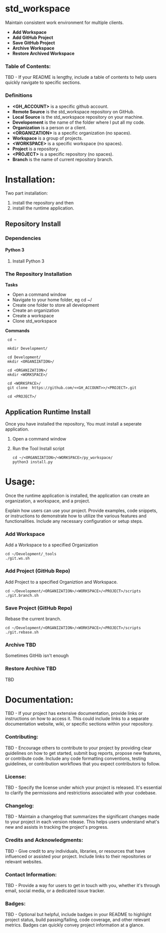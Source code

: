 # std_workspace
Maintain consistent work environment for multiple clients.

* __Add Workspace__
* __Add GitHub Project__
* __Save GitHub Project__
* __Archive Workspace__
* __Restore Archived Workspace__

### Table of Contents: 
TBD - If your README is lengthy, include a table of contents to help users quickly navigate to specific sections.

### Definitions
* __\<GH_ACCOUNT>__ is a specific github account.
* __Remote Source__ is the std_workspace repository on GitHub.
* __Local Source__ is the std_workspace repository on your machine.
* __Developement__ is the name of the folder where I put all my code.
* __Organization__ is a person or a client. 
* __\<ORGANIZATION>__ is a specific organization (no spaces).
* __Workspace__ is a group of projects.
* __\<WORKSPACE>__ is a specific workspace (no spaces).
* __Project__ is a repository.
* __\<PROJECT>__ is a specific repository (no spaces).
* __Branch__ is the name of current repository branch.

# Installation: 
Two part installation: 
1. install the repository and then 
1. install the runtime application.

## Repository Install
### Dependencies
#### Python 3
1. Install Python 3

### The Repository Installation

__Tasks__

* Open a command window
* Navigate to your home folder, eg cd ~/
* Create one folder to store all development
* Create an organization
* Create a workspace
* Clone std_workspace
 
__Commands__
   
   ```commandline
    cd ~
    
    mkdir Development/

    cd Development/
    mkdir <ORGANIZATION>/
    
    cd <ORGANIZATION>/
    mkdir <WORKSPACE>/
    
    cd <WORKSPACE>/
    git clone  https://github.com/<<GH_ACCOUNT>>/<PROJECT>.git
    
    cd <PROJECT>/
   ```

## Application Runtime Install
Once you have installed the repository,
You must install a seperate application.

1. Open a command window

1. Run the Tool Install script
   ```commandline
   cd ~/<ORGANIZATION>/<WORKSPACE>/py_workspace/
   python3 install.py
   ```

# Usage: 
Once the runtime application is installed,
the application can create an organization, a workspace, and a project.

Explain how users can use your project. 
Provide examples, code snippets, or instructions to demonstrate how to utilize the various features and functionalities. 
Include any necessary configuration or setup steps.

### Add Workspace
Add a Workspace to a specified Organization
   ```commandline
   cd ~/Development/_tools
   ./git.ws.sh  
   ```
### Add Project (GitHub Repo)
Add Project to a specified Organiztion and  Workspace.
   ```
   cd ~/Development/<ORGANIZATION>/<WORKSPACE>/<PROJECT>/scripts
   ./git.branch.sh
   ```
### Save Project (GitHub Repo)
Rebase the current branch.
   ```
   cd ~/Development/<ORGANIZATION>/<WORKSPACE>/<PROJECT>/scripts
   ./git.rebase.sh
   ```
### Archive TBD
Sometimes GitHib isn't enough

### Restore Archive TBD
TBD

# Documentation: 
TBD - If your project has extensive documentation, provide links or instructions on how to access it. 
This could include links to a separate documentation website, wiki, or specific sections within your repository.

### Contributing: 
TBD - Encourage others to contribute to your project by providing clear guidelines on how to get started, submit bug reports, propose new features, or contribute code. 
Include any code formatting conventions, testing guidelines, or contribution workflows that you expect contributors to follow.

### License: 
TBD - Specify the license under which your project is released. 
It's essential to clarify the permissions and restrictions associated with your codebase.

### Changelog: 
TBD - Maintain a changelog that summarizes the significant changes made to your project in each version release. 
This helps users understand what's new and assists in tracking the project's progress.

### Credits and Acknowledgments: 
TBD - Give credit to any individuals, libraries, or resources that have influenced or assisted your project. 
Include links to their repositories or relevant websites.

### Contact Information: 
TBD - Provide a way for users to get in touch with you, whether it's through email, social media, or a dedicated issue tracker.

### Badges: 
TBD - Optional but helpful, include badges in your README to highlight project status, build passing/failing, code coverage, and other relevant metrics. 
Badges can quickly convey project information at a glance.